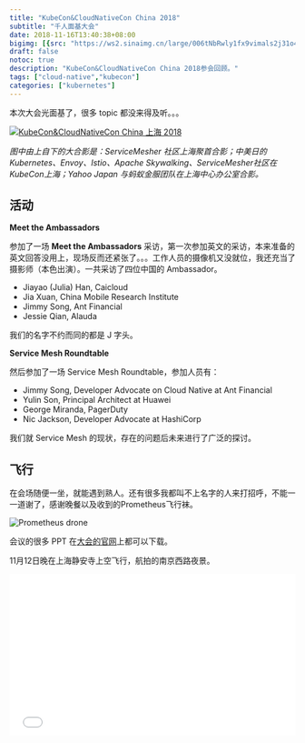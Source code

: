 ```yaml
---
title: "KubeCon&CloudNativeCon China 2018"
subtitle: "千人面基大会"
date: 2018-11-16T13:40:38+08:00
bigimg: [{src: "https://ws2.sinaimg.cn/large/006tNbRwly1fx9vimals2j31o40u0u0y.jpg"}]
draft: false
notoc: true
description: "KubeCon&CloudNativeCon China 2018参会回顾。"
tags: ["cloud-native","kubecon"]
categories: ["kubernetes"]
---
```


本次大会光面基了，很多 topic 都没来得及听。。。

<div class="gallery">
    <a href="https://ws3.sinaimg.cn/large/006tNbRwly1fx9upjcjjzj30u01hdnph.jpg" title="KubeCon&CloudNativeCon China 上海 2018">
    <img src="https://ws3.sinaimg.cn/large/006tNbRwly1fx9upjcjjzj30u01hdnph.jpg" alt="KubeCon&CloudNativeCon China 上海 2018">
    </a>
</div>


*图中由上自下的大合影是：ServiceMesher 社区上海聚首合影；中美日的Kubernetes、Envoy、Istio、Apache Skywalking、ServiceMesher社区在KubeCon上海；Yahoo Japan 与蚂蚁金服团队在上海中心办公室合影。*

## 活动

**Meet the Ambassadors**

参加了一场 **Meet the Ambassadors** 采访，第一次参加英文的采访，本来准备的英文回答没用上，现场反而还紧张了。。。工作人员的摄像机又没就位，我还充当了摄影师（本色出演）。一共采访了四位中国的 Ambassador。

- Jiayao (Julia) Han, Caicloud
- Jia Xuan, China Mobile Research Institute
- Jimmy Song, Ant Financial
- Jessie Qian, Alauda

我们的名字不约而同的都是 J 字头。

**Service Mesh Roundtable**

然后参加了一场 Service Mesh Roundtable，参加人员有：

- Jimmy Song, Developer Advocate on Cloud Native at Ant Financial 
- Yulin Son, Principal Architect at Huawei 
- George Miranda, PagerDuty 
- Nic Jackson, Developer Advocate at HashiCorp 

我们就 Service Mesh 的现状，存在的问题后未来进行了广泛的探讨。

## 飞行

在会场随便一坐，就能遇到熟人。还有很多我都叫不上名字的人来打招呼，不能一一道谢了，感谢晚餐以及收到的Prometheus飞行袜。

![Prometheus drone](https://ws2.sinaimg.cn/large/006tNbRwly1fx9ur8opozj31400u0n82.jpg)

会议的很多 PPT 在[大会的官网](https://www.lfasiallc.com/events/kubecon-cloudnativecon-china-2018/schedule-chinese/)上都可以下载。

11月12日晚在上海静安寺上空飞行，航拍的南京西路夜景。

<div style="position: relative; padding-bottom: 56.25%; height: 0; overflow: hidden;">
  <iframe src="//player.bilibili.com/player.html?aid=36041724&cid=63259487&page=1" style="position: absolute; top: 0; left: 0; width: 100%; height: 100%; border:0;" allowfullscreen title="Jimmy Song的航拍视频"></iframe>
</div>